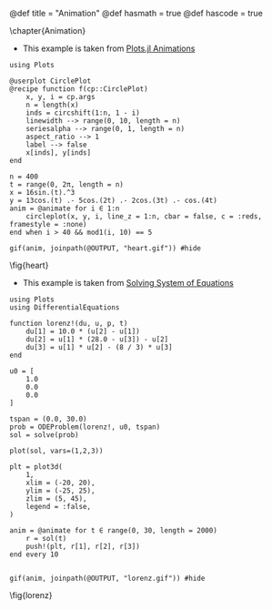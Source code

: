 @def title = "Animation"
@def hasmath = true
@def hascode = true

\chapter{Animation}

- This example is taken from [Plots.jl Animations](https://docs.juliaplots.org/latest/animations/)

```julia:gifplot
using Plots

@userplot CirclePlot
@recipe function f(cp::CirclePlot)
    x, y, i = cp.args
    n = length(x)
    inds = circshift(1:n, 1 - i)
    linewidth --> range(0, 10, length = n)
    seriesalpha --> range(0, 1, length = n)
    aspect_ratio --> 1
    label --> false
    x[inds], y[inds]
end

n = 400
t = range(0, 2π, length = n)
x = 16sin.(t).^3
y = 13cos.(t) .- 5cos.(2t) .- 2cos.(3t) .- cos.(4t)
anim = @animate for i ∈ 1:n
    circleplot(x, y, i, line_z = 1:n, cbar = false, c = :reds, framestyle = :none)
end when i > 40 && mod1(i, 10) == 5

gif(anim, joinpath(@OUTPUT, "heart.gif")) #hide
```

\fig{heart}


- This example is taken from [Solving System of Equations](https://docs.sciml.ai/latest/tutorials/ode_example/#Example-2:-Solving-Systems-of-Equations-1)

```julia:lorenz
using Plots
using DifferentialEquations

function lorenz!(du, u, p, t)
    du[1] = 10.0 * (u[2] - u[1])
    du[2] = u[1] * (28.0 - u[3]) - u[2]
    du[3] = u[1] * u[2] - (8 / 3) * u[3]
end

u0 = [
    1.0
    0.0
    0.0
]

tspan = (0.0, 30.0)
prob = ODEProblem(lorenz!, u0, tspan)
sol = solve(prob)

plot(sol, vars=(1,2,3))

plt = plot3d(
    1,
    xlim = (-20, 20),
    ylim = (-25, 25),
    zlim = (5, 45),
    legend = :false,
)

anim = @animate for t ∈ range(0, 30, length = 2000)
    r = sol(t)
    push!(plt, r[1], r[2], r[3])
end every 10


gif(anim, joinpath(@OUTPUT, "lorenz.gif")) #hide
```

\fig{lorenz}
